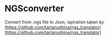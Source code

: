 # NGSconverter
Convert from .ngs file to Json, ispiration taken by (https://github.com/tartarughina/ngs_translator)[https://github.com/tartarughina/ngs_translator]
